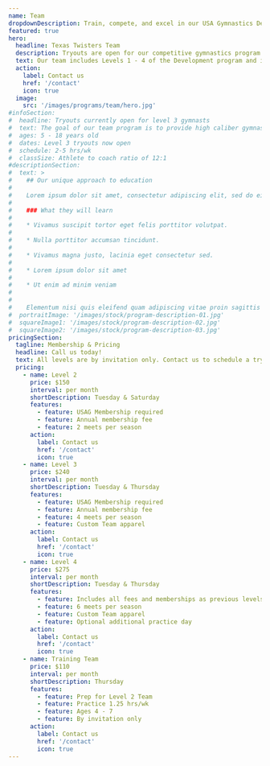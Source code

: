 ```yaml
---
name: Team
dropdownDescription: Train, compete, and excel in our USA Gymnastics Development Program.
featured: true
hero:
  headline: Texas Twisters Team
  description: Tryouts are open for our competitive gymnastics program. The goal of our team program is to provide high caliber gymnasts the opportunity to refine and display their skills at USAG regulated meets.
  text: Our team includes Levels 1 - 4 of the Development program and is designed to provide high caliber gymnasts the opportunity to train and compete at USAG regulated meets statewide.
  action:
    label: Contact us
    href: '/contact'
    icon: true
  image:
    src: '/images/programs/team/hero.jpg'
#infoSection:
#  headline: Tryouts currently open for level 3 gymnasts
#  text: The goal of our team program is to provide high caliber gymnasts the opportunity to refine and display their skills on a national platform.
#  ages: 5 - 18 years old
#  dates: Level 3 tryouts now open
#  schedule: 2-5 hrs/wk
#  classSize: Athlete to coach ratio of 12:1
#descriptionSection:
#  text: >
#    ## Our unique approach to education
#
#    Lorem ipsum dolor sit amet, consectetur adipiscing elit, sed do eiusmod tempor incididunt ut labore et dolore magna aliqua. Nisl pretium fusce id velit ut. Id porta nibh venenatis cras sed felis eget velit. Ut morbi tincidunt augue interdum velit. Ipsum faucibus vitae aliquet nec ullamcorper sit amet. Viverra orci sagittis eu volutpat odio facilisis mauris. Diam quis enim lobortis scelerisque fermentum. Viverra mauris in aliquam sem fringilla.
#
#    ### What they will learn
#
#    * Vivamus suscipit tortor eget felis porttitor volutpat.
#
#    * Nulla porttitor accumsan tincidunt.
#
#    * Vivamus magna justo, lacinia eget consectetur sed.
#
#    * Lorem ipsum dolor sit amet
#
#    * Ut enim ad minim veniam
#
#
#    Elementum nisi quis eleifend quam adipiscing vitae proin sagittis nisl. Viverra vitae congue eu consequat ac felis donec et odio. Euismod nisi porta lorem mollis aliquam ut porttitor. Sed nisi lacus sed viverra tellus. Augue lacus viverra vitae congue eu consequat ac felis donec. Elementum pulvinar etiam non quam lacus. Ut venenatis tellus in metus vulputate. Ultrices dui sapien eget mi proin sed libero enim. Id velit ut tortor pretium viverra suspendisse.
#  portraitImage: '/images/stock/program-description-01.jpg'
#  squareImage1: '/images/stock/program-description-02.jpg'
#  squareImage2: '/images/stock/program-description-03.jpg'
pricingSection:
  tagline: Membership & Pricing
  headline: Call us today!
  text: All levels are by invitation only. Contact us to schedule a tryout, or to learn more about our team program.
  pricing:
    - name: Level 2
      price: $150
      interval: per month
      shortDescription: Tuesday & Saturday
      features:
        - feature: USAG Membership required
        - feature: Annual membership fee
        - feature: 2 meets per season
      action:
        label: Contact us
        href: '/contact'
        icon: true
    - name: Level 3
      price: $240
      interval: per month
      shortDescription: Tuesday & Thursday
      features:
        - feature: USAG Membership required
        - feature: Annual membership fee
        - feature: 4 meets per season
        - feature: Custom Team apparel
      action:
        label: Contact us
        href: '/contact'
        icon: true
    - name: Level 4
      price: $275
      interval: per month
      shortDescription: Tuesday & Thursday
      features:
        - feature: Includes all fees and memberships as previous levels
        - feature: 6 meets per season
        - feature: Custom Team apparel
        - feature: Optional additional practice day
      action:
        label: Contact us
        href: '/contact'
        icon: true
    - name: Training Team
      price: $110
      interval: per month
      shortDescription: Thursday
      features:
        - feature: Prep for Level 2 Team
        - feature: Practice 1.25 hrs/wk
        - feature: Ages 4 - 7
        - feature: By invitation only
      action:
        label: Contact us
        href: '/contact'
        icon: true
---
```

